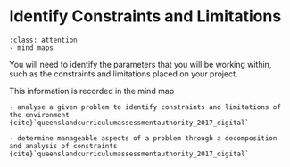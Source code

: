 # Identify Constraints and Limitations

```{admonition} Tools used:
:class: attention
- mind maps
```

You will need to identify the parameters that you will be working within, such as the constraints and limitations placed on your project.

This information is recorded in the mind map

```{admonition} Unit 1 subject matter covered:
- analyse a given problem to identify constraints and limitations of the environment
{cite}`queenslandcurriculumassessmentauthority_2017_digital`
```

```{admonition} Unit 4 subject matter covered:
- determine manageable aspects of a problem through a decomposition and analysis of constraints
{cite}`queenslandcurriculumassessmentauthority_2017_digital`
```